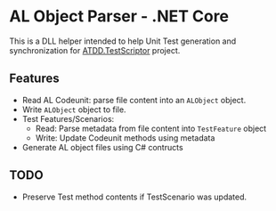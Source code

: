 # AL Object Parser - .NET Core

This is a DLL helper intended to help Unit Test generation and synchronization for [ATDD.TestScriptor](https://github.com/fluxxus-nl/ATDD.TestScriptor) project.

## Features

* Read AL Codeunit: parse file content into an `ALObject` object.
* Write `ALObject` object to file.
* Test Features/Scenarios: 
    * Read: Parse metadata from file content into `TestFeature` object
    * Write: Update Codeunit methods using metadata
* Generate AL object files using C# contructs

## TODO
* Preserve Test method contents if TestScenario was updated.